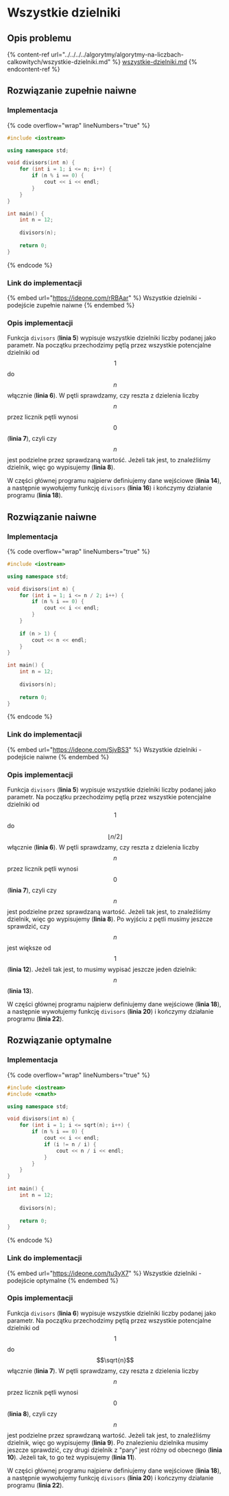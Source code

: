 # Wszystkie dzielniki

## Opis problemu

{% content-ref url="../../../../algorytmy/algorytmy-na-liczbach-calkowitych/wszystkie-dzielniki.md" %}
[wszystkie-dzielniki.md](../../../../algorytmy/algorytmy-na-liczbach-calkowitych/wszystkie-dzielniki.md)
{% endcontent-ref %}

## Rozwiązanie zupełnie naiwne

### Implementacja

{% code overflow="wrap" lineNumbers="true" %}
```cpp
#include <iostream>

using namespace std;

void divisors(int n) {
	for (int i = 1; i <= n; i++) {
		if (n % i == 0) {
			cout << i << endl;
		}
	}
}

int main() {
	int n = 12;
	
	divisors(n);
	
	return 0;
}
```
{% endcode %}

### Link do implementacji

{% embed url="https://ideone.com/rRBAar" %}
Wszystkie dzielniki - podejście zupełnie naiwne
{% endembed %}

### Opis implementacji

Funkcja `divisors` (**linia 5**) wypisuje wszystkie dzielniki liczby podanej jako parametr. Na początku przechodzimy pętlą przez wszystkie potencjalne dzielniki od $$1$$ do $$n$$ włącznie (**linia 6**). W pętli sprawdzamy, czy reszta z dzielenia liczby $$n$$ przez licznik pętli wynosi $$0$$ (**linia 7**), czyli czy $$n$$ jest podzielne przez sprawdzaną wartość. Jeżeli tak jest, to znaleźliśmy dzielnik, więc go wypisujemy (**linia 8**).

W części głównej programu najpierw definiujemy dane wejściowe (**linia 14**), a następnie wywołujemy funkcję `divisors` (**linia 16**) i kończymy działanie programu (**linia 18**).

## Rozwiązanie naiwne

### Implementacja

{% code overflow="wrap" lineNumbers="true" %}
```cpp
#include <iostream>

using namespace std;

void divisors(int n) {
	for (int i = 1; i <= n / 2; i++) {
		if (n % i == 0) {
			cout << i << endl;
		}
	}
	
	if (n > 1) {
		cout << n << endl;
	}
}

int main() {
	int n = 12;
	
	divisors(n);
	
	return 0;
}
```
{% endcode %}

### Link do implementacji

{% embed url="https://ideone.com/SjvBS3" %}
Wszystkie dzielniki - podejście naiwne
{% endembed %}

### Opis implementacji

Funkcja `divisors` (**linia 5**) wypisuje wszystkie dzielniki liczby podanej jako parametr. Na początku przechodzimy pętlą przez wszystkie potencjalne dzielniki od $$1$$ do $$\lfloor n/2\rfloor$$ włącznie (**linia 6**). W pętli sprawdzamy, czy reszta z dzielenia liczby $$n$$ przez licznik pętli wynosi $$0$$ (**linia 7**), czyli czy $$n$$ jest podzielne przez sprawdzaną wartość. Jeżeli tak jest, to znaleźliśmy dzielnik, więc go wypisujemy (**linia 8**). Po wyjściu z pętli musimy jeszcze sprawdzić, czy $$n$$ jest większe od $$1$$ (**linia 12**). Jeżeli tak jest, to musimy wypisać jeszcze jeden dzielnik: $$n$$ (**linia 13**).

W części głównej programu najpierw definiujemy dane wejściowe (**linia 18**), a następnie wywołujemy funkcję `divisors` (**linia 20**) i kończymy działanie programu (**linia 22**).

## Rozwiązanie optymalne

### Implementacja

{% code overflow="wrap" lineNumbers="true" %}
```cpp
#include <iostream>
#include <cmath>

using namespace std;

void divisors(int n) {
	for (int i = 1; i <= sqrt(n); i++) {
		if (n % i == 0) {
			cout << i << endl;
			if (i != n / i) {
				cout << n / i << endl;
			}
		}
	}
}

int main() {
	int n = 12;
	
	divisors(n);
	
	return 0;
}
```
{% endcode %}

### Link do implementacji

{% embed url="https://ideone.com/tu3yX7" %}
Wszystkie dzielniki - podejście optymalne
{% endembed %}

### Opis implementacji

Funkcja `divisors` (**linia 6**) wypisuje wszystkie dzielniki liczby podanej jako parametr. Na początku przechodzimy pętlą przez wszystkie potencjalne dzielniki od $$1$$ do $$\sqrt{n}$$ włącznie (**linia 7**). W pętli sprawdzamy, czy reszta z dzielenia liczby $$n$$ przez licznik pętli wynosi $$0$$ (**linia 8**), czyli czy $$n$$ jest podzielne przez sprawdzaną wartość. Jeżeli tak jest, to znaleźliśmy dzielnik, więc go wypisujemy (**linia 9**). Po znalezieniu dzielnika musimy jeszcze sprawdzić, czy drugi dzielnik z "pary" jest różny od obecnego (**linia 10**). Jeżeli tak, to go też wypisujemy (**linia 11**).

W części głównej programu najpierw definiujemy dane wejściowe (**linia 18**), a następnie wywołujemy funkcję `divisors` (**linia 20**) i kończymy działanie programu (**linia 22**).
